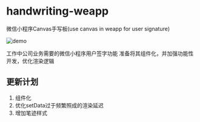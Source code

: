 # handwriting-weapp
微信小程序Canvas手写板(use canvas in weapp for user signature)

![demo](https://github.com/tclyjy/handwriting-weapp/blob/master/images/handwriting.gif?raw=true)

工作中公司业务需要的微信小程序用户签字功能
准备将其组件化，并加强功能性开发，优化渲染逻辑

## 更新计划
1. 组件化
2. 优化setData过于频繁照成的渲染延迟
3. 增加笔迹样式